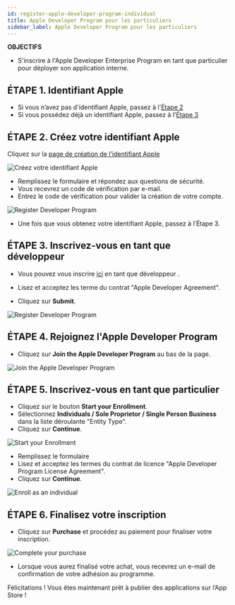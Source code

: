 ```yaml
---
id: register-apple-developer-program-individual
title: Apple Developer Program pour les particuliers
sidebar_label: Apple Developer Program pour les particuliers
---
```

<div class = "objectives"> 

**OBJECTIFS**

* S'inscrire à l'Apple Developer Enterprise Program en tant que particulier pour déployer son application interne.</div> 

## ÉTAPE 1. Identifiant Apple

* Si vous n’avez pas d'identifiant Apple, passez à l'[Étape 2](#step-2-create-your-apple-id)
* Si vous possédez déjà un identifiant Apple, passez à l'[Étape 3](#step-3-register-as-a-developer)

## ÉTAPE 2. Créez votre identifiant Apple

Cliquez sur la [page de création de l'identifiant Apple](https://appleid.apple.com/)

![Créez votre identifiant Apple](assets/deploy-app-store/Apple-ID-Creation-Page-4D-for-iOS.png)

* Remplissez le formulaire et répondez aux questions de sécurité.
* Vous recevrez un code de vérification par e-mail.
* Entrez le code de vérification pour valider la création de votre compte.

![Register Developer Program](assets/deploy-app-store/Register-developer-program-4D-for-iOS.png)

* Une fois que vous obtenez votre identifiant Apple, passez à l’Étape 3.

## ÉTAPE 3. Inscrivez-vous en tant que développeur

* Vous pouvez vous inscrire [ici](https://developer.apple.com/account/) en tant que développeur .

* Lisez et acceptez les terme du contrat "Apple Developer Agreement".

* Cliquez sur **Submit**.

![Register Developer Program](assets/deploy-app-store/Register-developer-4D-for-iOS.png)

## ÉTAPE 4. Rejoignez l'Apple Developer Program

* Cliquez sur **Join the Apple Developer Program** au bas de la page.

![Join the Apple Developer Program](assets/deploy-app-store/Join-Apple-Developer-Program-individuals-4D-for-iOS.png)

## ÉTAPE 5. Inscrivez-vous en tant que particulier

* Cliquez sur le bouton **Start your Enrollment**.
* Sélectionnez **Individuals / Sole Proprietor / Single Person Business** dans la liste déroulante "Entity Type".
* Cliquez sur **Continue**.

![Start your Enrollment](assets/deploy-app-store/Apple-Developer-Program-Individuals-4D-for-iOS.png)

* Remplissez le formulaire
* Lisez et acceptez les termes du contrat de licence "Apple Developer Program License Agreement".
* Cliquez sur **Continue**.

![Enroll as an individual](assets/deploy-app-store/Apple-Developer-Program-Enrollment-4D-for-iOS.png)

## ÉTAPE 6. Finalisez votre inscription

* Cliquez sur **Purchase** et procédez au paiement pour finaliser votre inscription.

![Complete your purchase](assets/deploy-app-store/Complete-Purchase-Apple-Developer-Program-4D-for-iOS.png)

* Lorsque vous aurez finalisé votre achat, vous recevrez un e-mail de confirmation de votre adhésion au programme.

Félicitations ! Vous êtes maintenant prêt à publier des applications sur l’App Store !